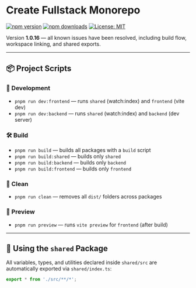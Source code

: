 # Create Fullstack Monorepo

[![npm version](https://img.shields.io/npm/v/create-fullstack-monorepo.svg)](https://www.npmjs.com/package/create-fullstack-monorepo)
[![npm downloads](https://img.shields.io/npm/dm/create-fullstack-monorepo.svg)](https://www.npmjs.com/package/create-fullstack-monorepo)
[![License: MIT](https://img.shields.io/badge/License-MIT-yellow.svg)](https://opensource.org/licenses/MIT)

Version **1.0.16** — all known issues have been resolved, including build flow, workspace linking, and shared exports.

---

## 📦 Project Scripts

### 🚀 Development

- `pnpm run dev:frontend` — runs `shared` (watch:index) and `frontend` (vite dev)
- `pnpm run dev:backend` — runs `shared` (watch:index) and `backend` (dev server)

### 🛠️ Build

- `pnpm run build` — builds all packages with a `build` script
- `pnpm run build:shared` — builds only `shared`
- `pnpm run build:backend` — builds only `backend`
- `pnpm run build:frontend` — builds only `frontend`

### 🧹 Clean

- `pnpm run clean` — removes all `dist/` folders across packages

### 👀 Preview

- `pnpm run preview` — runs `vite preview` for `frontend` (after build)

---

## 📂 Using the `shared` Package

All variables, types, and utilities declared inside `shared/src` are automatically exported via `shared/index.ts`:

```ts
export * from './src/**/*';
